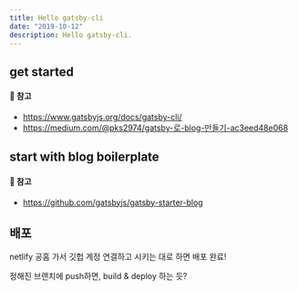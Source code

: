 ```yaml
---
title: Hello gatsby-cli
date: "2019-10-12"
description: Hello gatsby-cli.
---
```


## get started 



#### 🔗 참고  
- https://www.gatsbyjs.org/docs/gatsby-cli/
- https://medium.com/@pks2974/gatsby-로-blog-만들기-ac3eed48e068

## start with blog boilerplate



#### 🔗 참고  
- https://github.com/gatsbyjs/gatsby-starter-blog

## 배포
netlify 공홈 가서 깃헙 계정 연결하고 시키는 대로 하면 배포 완료!

정해진 브랜치에 push하면, build & deploy 하는 듯?
